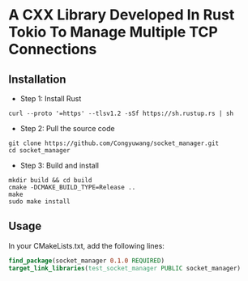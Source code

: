 # A CXX Library Developed In Rust Tokio To Manage Multiple TCP Connections

## Installation

- Step 1: Install Rust

```shell
curl --proto '=https' --tlsv1.2 -sSf https://sh.rustup.rs | sh
```

- Step 2: Pull the source code

```shell
git clone https://github.com/Congyuwang/socket_manager.git
cd socket_manager
```

- Step 3: Build and install

```shell
mkdir build && cd build
cmake -DCMAKE_BUILD_TYPE=Release ..
make
sudo make install
```

## Usage

In your CMakeLists.txt, add the following lines:

```cmake
find_package(socket_manager 0.1.0 REQUIRED)
target_link_libraries(test_socket_manager PUBLIC socket_manager)
```
